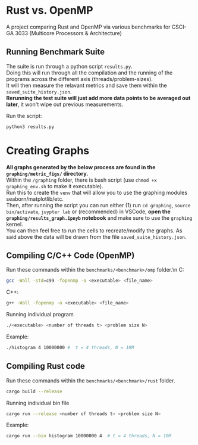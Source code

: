 # Rust vs. OpenMP 
A project comparing Rust and OpenMP via various benchmarks for CSCI-GA 3033 (Multicore Processors & Architecture)

## Running Benchmark Suite
The suite is run through a python script `results.py`.<br>
Doing this will run through all the compilation and the running of the programs across the different axis (threads/problem-sizes).<br>
It will then measure the relavant metrics and save them within the `saved_suite_history.json`.<br>
**Rerunning the test suite will just add more data points to be averaged out later**, it won't wipe out previous measurements. 

Run the script:
```bash
python3 results.py
```

# Creating Graphs
**All graphs generated by the below process are found in the `graphing/metric_figs/` directory.**<br>
Within the `/graphing` folder, there is bash script (use `chmod +x graphing_env.sh` to make it executable).<br>
Run this to create the `venv` that will allow you to use the graphing modules seaborn/matplotlib/etc.<br>
Then, after running the script you can run either (1) run `cd graphing`, `source bin/activate`, `juypter lab` or (recommended) in VSCode, **open the `graphing/results_graph.ipnyb` notebook** and make sure to use the `graphing` kernel.<br>
You can then feel free to run the cells to recreate/modify the graphs. As said above the data will be drawn from the file `saved_suite_history.json`.

## Compiling C/C++ Code (OpenMP)
Run these commands within the `benchmarks/<benchmark>/omp` folder.\n
C:
``` bash
gcc -Wall -std=c99 -fopenmp -o <executable> <file_name>
```
C++:
``` bash
g++ -Wall -fopenmp -o <executable> <file_name>
```
Running individual program
```bash
./<executable> <number of threads t> <problem size N>
```

Example:

```bash
./histogram 4 10000000 #  t = 4 threads, N = 10M

```

## Compiling Rust code
Run these commands within the `benchmarks/<benchmark>/rust` folder.

```bash 
cargo build --release
```

Running individual bin file
```bash
cargo run --release <number of threads t> <problem size N> 
```

Example:

```bash
cargo run --bin histogram 10000000 4  # t = 4 threads, N = 10M
```
